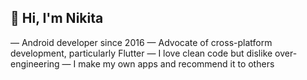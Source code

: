 ## 👋 Hi, I'm Nikita

— Android developer since 2016
— Advocate of cross-platform development, particularly Flutter
— I love clean code but dislike over-engineering
— I make my own apps and recommend it to others
